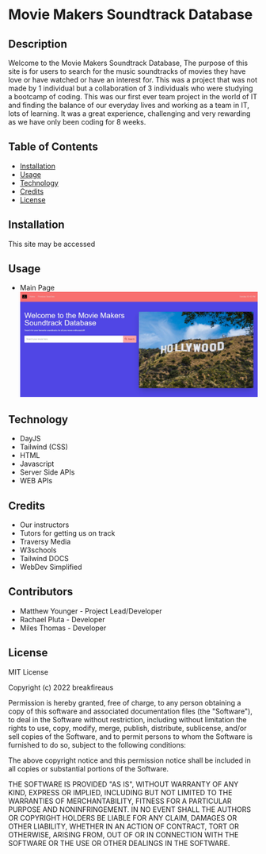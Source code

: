 # Movie Makers Soundtrack Database

## Description

Welcome to the Movie Makers Soundtrack Database, The purpose of this site is for users to search for the music soundtracks of movies they have love or have watched or have an interest for. This was a project that was not made by 1 individual but a collaboration of 3 individuals who were studying a bootcamp of coding. This was our first ever team project in the world of IT and finding the balance of our everyday lives and working as a team in IT, lots of learning. It was a great experience, challenging and very rewarding as we have only been coding for 8 weeks.

## Table of Contents

- [Installation](#installation)
- [Usage](#usage)
- [Technology](#Technology)
- [Credits](#credits)
- [License](#license)

## Installation

This site may be accessed 

## Usage
- Main Page
![alt text](./assets/images/readme/Screenshot-1.jpg)

## Technology

- DayJS
- Tailwind (CSS)
- HTML
- Javascript
- Server Side APIs
- WEB APIs

## Credits

- Our instructors
- Tutors for getting us on track
- Traversy Media
- W3schools
- Tailwind DOCS
- WebDev Simplified

## Contributors

- Matthew Younger - Project Lead/Developer  
- Rachael Pluta - Developer
- Miles Thomas - Developer





## License

MIT License

Copyright (c) 2022 breakfireaus

Permission is hereby granted, free of charge, to any person obtaining a copy
of this software and associated documentation files (the "Software"), to deal
in the Software without restriction, including without limitation the rights
to use, copy, modify, merge, publish, distribute, sublicense, and/or sell
copies of the Software, and to permit persons to whom the Software is
furnished to do so, subject to the following conditions:

The above copyright notice and this permission notice shall be included in all
copies or substantial portions of the Software.

THE SOFTWARE IS PROVIDED "AS IS", WITHOUT WARRANTY OF ANY KIND, EXPRESS OR
IMPLIED, INCLUDING BUT NOT LIMITED TO THE WARRANTIES OF MERCHANTABILITY,
FITNESS FOR A PARTICULAR PURPOSE AND NONINFRINGEMENT. IN NO EVENT SHALL THE
AUTHORS OR COPYRIGHT HOLDERS BE LIABLE FOR ANY CLAIM, DAMAGES OR OTHER
LIABILITY, WHETHER IN AN ACTION OF CONTRACT, TORT OR OTHERWISE, ARISING FROM,
OUT OF OR IN CONNECTION WITH THE SOFTWARE OR THE USE OR OTHER DEALINGS IN THE
SOFTWARE.

